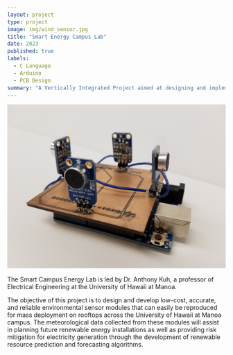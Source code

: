```yaml
---
layout: project
type: project
image: img/wind_sensor.jpg
title: "Smart Energy Campus Lab"
date: 2023
published: true
labels:
  - C Language
  - Arduino
  - PCB Design
summary: "A Vertically Integrated Project aimed at designing and implementing weather sensor modules at the University of Manoa."
---
```


<img class="img-fluid" src="../img/wind_sensor.jpg">


The Smart Campus Energy Lab is led by Dr. Anthony Kuh, a professor of Electrical Engineering at the University of Hawaii at Manoa.

The objective of this project is to design and develop low-cost, accurate, and reliable environmental sensor modules that can easily be reproduced for mass deployment on rooftops across the University of Hawaii at Manoa campus. The meteorological data collected from these modules will assist in planning future renewable energy installations as well as providing risk mitigation for electricity generation through the development of renewable resource prediction and forecasting algorithms.
